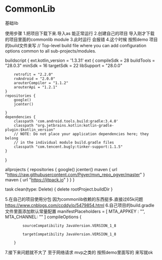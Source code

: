 # CommonLib
基础lib

使用步骤
1.把项目下载下来.导入as 能正常运行
2.创建自己的项目 导入刚才下载的项目里面的commonlib  module
3.此时运行 会报错
4.这个时候 按照demo 项目的build文件来写
  // Top-level build file where you can add configuration options common to all sub-projects/modules.

buildscript {
    ext.kotlin_version = '1.3.31'
    ext {
        compileSdk = 28
        buildTools = "28.0.3"
        minSdk = 16
        targetSdk = 22
        libSupport = "28.0.0"

        retrofit = "2.2.0"
        rxAndroid = "2.0.0"
        arouterCompiler = "1.1.2"
        arouterApi = "1.2.1"
    }
    repositories {
        google()
        jcenter()

    }
    dependencies {
        classpath 'com.android.tools.build:gradle:3.4.0'
        classpath "org.jetbrains.kotlin:kotlin-gradle-plugin:$kotlin_version"
        // NOTE: Do not place your application dependencies here; they belong
        // in the individual module build.gradle files
        classpath "com.tencent.bugly:tinker-support:1.1.5"
    }
}

allprojects {
    repositories {
        google()
        jcenter()
        maven { url "https://raw.githubusercontent.com/Pgyer/mvn_repo_pgyer/master" }
        maven { url "https://jitpack.io" }
    }
}

task clean(type: Delete) {
    delete rootProject.buildDir
}

5.在自己的项目使用分包 因为commonlib依赖的东西挺多.直接过65k问题
 https://www.cnblogs.com/ccddy/p/5479854.html
 6.自己项目的build.gradle文件里面添加默认常量配置
   manifestPlaceholders = [
                MTA_APPKEY : "",
                MTA_CHANNEL: ""
        ]
     compileOptions {

            sourceCompatibility JavaVersion.VERSION_1_8

            targetCompatibility JavaVersion.VERSION_1_8

        }
 7.接下来问题就不大了 至于网络请求 mvp之类的 按照demo里面写的 来写就ok
 
